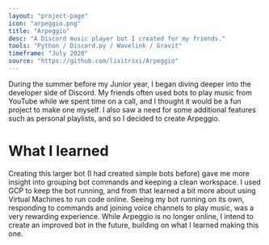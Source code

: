 ```yaml
---
layout: "project-page"
icon: "arpeggio.png"
title: "Arpeggio"
desc: "A Discord music player bot I created for my friends."
tools: "Python / Discord.py / Wavelink / Gravit"
timeframe: "July 2020"
source: "https://github.com/lixitrixi/Arpeggio"
---
```

During the summer before my Junior year, I began diving deeper into the developer side of Discord. My friends often used bots to play music from YouTube while we spent time on a call, and I thought it would be a fun project to make one myself. I also saw a need for some additional features such as personal playlists, and so I decided to create Arpeggio.
<h1>What I learned</h1>
Creating this larger bot (I had created simple bots before) gave me more insight into grouping bot commands and keeping a clean workspace. I used GCP to keep the bot running, and from that learned a bit more about using Virtual Machines to run code online. Seeing my bot running on its own, responding to commands and joining voice channels to play music, was a very rewarding experience. While Arpeggio is no longer online, I intend to create an improved bot in the future, building on what I learned making this one.